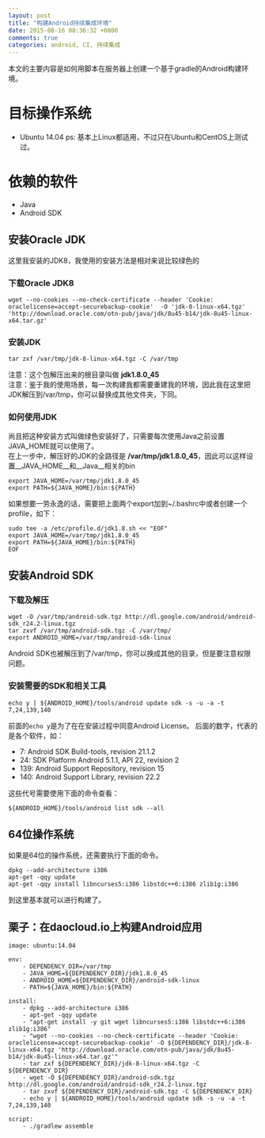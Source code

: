 ```yaml
---
layout: post
title: "构建Android持续集成环境"
date: 2015-08-16 08:36:32 +0800
comments: true
categories: android, CI, 持续集成
---
```

本文的主要内容是如何用脚本在服务器上创建一个基于gradle的Android构建环境。
# 目标操作系统
* Ubuntu 14.04
ps: 基本上Linux都适用，不过只在Ubuntu和CentOS上测试过。
<!-- more -->
# 依赖的软件
* Java
* Android SDK

## 安装Oracle JDK
这里我安装的JDK8，我使用的安装方法是相对来说比较绿色的

### 下载Oracle JDK8
	wget --no-cookies --no-check-certificate --header 'Cookie: oraclelicense=accept-securebackup-cookie'  -O 'jdk-8-linux-x64.tgz' 'http://download.oracle.com/otn-pub/java/jdk/8u45-b14/jdk-8u45-linux-x64.tar.gz'

### 安装JDK
	tar zxf /var/tmp/jdk-8-linux-x64.tgz -C /var/tmp
注意：这个包解压出来的根目录叫做 __jdk1.8.0_45__  
注意：鉴于我的使用场景，每一次构建我都需要重建我的环境，因此我在这里把JDK解压到/var/tmp，你可以替换成其他文件夹，下同。
### 如何使用JDK
尚且把这种安装方式叫做绿色安装好了，只需要每次使用Java之前设置JAVA_HOME就可以使用了。  
在上一步中，解压好的JDK的全路径是 __/var/tmp/jdk1.8.0_45__，因此可以这样设置__JAVA_HOME__和__Java__相关的bin

	export JAVA_HOME=/var/tmp/jdk1.8.0_45
	export PATH=${JAVA_HOME}/bin:${PATH}

如果想要一劳永逸的话，需要把上面两个export加到~/.bashrc中或者创建一个profile，如下：

	sudo tee -a /etc/profile.d/jdk1.8.sh << "EOF"
	export JAVA_HOME=/var/tmp/jdk1.8.0_45
	export PATH=${JAVA_HOME}/bin:${PATH}
	EOF

## 安装Android SDK

### 下载及解压
	wget -O /var/tmp/android-sdk.tgz http://dl.google.com/android/android-sdk_r24.2-linux.tgz
	tar zxvf /var/tmp/android-sdk.tgz -C /var/tmp/
	export ANDROID_HOME=/var/tmp/android-sdk-linux

Android SDK也被解压到了/var/tmp，你可以换成其他的目录，但是要注意权限问题。

### 安装需要的SDK和相关工具

	echo y | ${ANDROID_HOME}/tools/android update sdk -s -u -a -t 7,24,139,140

前面的`echo y`是为了在在安装过程中同意Android License。
后面的数字，代表的是各个软件，如：

* 7: Android SDK Build-tools, revision 21.1.2
* 24: SDK Platform Android 5.1.1, API 22, revision 2
* 139: Android Support Repository, revision 15
* 140: Android Support Library, revision 22.2

这些代号需要使用下面的命令查看：

	${ANDROID_HOME}/tools/android list sdk --all

## 64位操作系统
如果是64位的操作系统，还需要执行下面的命令。

	dpkg --add-architecture i386
	apt-get -qqy update
	apt-get -qqy install libncurses5:i386 libstdc++6:i386 zlib1g:i386

到这里基本就可以进行构建了。

## 栗子：在daocloud.io上构建Android应用
```
image: ubuntu:14.04

env:
    - DEPENDENCY_DIR=/var/tmp
    - JAVA_HOME=${DEPENDENCY_DIR}/jdk1.8.0_45
    - ANDROID_HOME=${DEPENDENCY_DIR}/android-sdk-linux
    - PATH=${JAVA_HOME}/bin:${PATH}

install:
    - dpkg --add-architecture i386
    - apt-get -qqy update
    - "apt-get install -y git wget libncurses5:i386 libstdc++6:i386 zlib1g:i386"
    - "wget --no-cookies --no-check-certificate --header 'Cookie: oraclelicense=accept-securebackup-cookie' -O ${DEPENDENCY_DIR}/jdk-8-linux-x64.tgz 'http://download.oracle.com/otn-pub/java/jdk/8u45-b14/jdk-8u45-linux-x64.tar.gz'"
    - tar zxf ${DEPENDENCY_DIR}/jdk-8-linux-x64.tgz -C ${DEPENDENCY_DIR}
    - wget -O ${DEPENDENCY_DIR}/android-sdk.tgz http://dl.google.com/android/android-sdk_r24.2-linux.tgz
    - tar zxvf ${DEPENDENCY_DIR}/android-sdk.tgz -C ${DEPENDENCY_DIR}
    - echo y | ${ANDROID_HOME}/tools/android update sdk -s -u -a -t 7,24,139,140

script:
    - ./gradlew assemble
```
